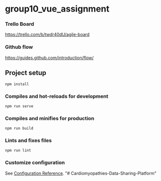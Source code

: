 # group10_vue_assignment

### Trello Board
https://trello.com/b/twdr40dU/agile-board

### Github flow
https://guides.github.com/introduction/flow/

## Project setup
```
npm install
```

### Compiles and hot-reloads for development
```
npm run serve
```

### Compiles and minifies for production
```
npm run build
```

### Lints and fixes files
```
npm run lint
```

### Customize configuration
See [Configuration Reference](https://cli.vuejs.org/config/).
"# Cardiomyopathies-Data-Sharing-Platform" 
